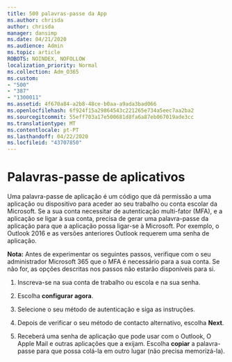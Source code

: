 ```yaml
---
title: 500 palavras-passe da App
ms.author: chrisda
author: chrisda
manager: dansimp
ms.date: 04/21/2020
ms.audience: Admin
ms.topic: article
ROBOTS: NOINDEX, NOFOLLOW
localization_priority: Normal
ms.collection: Adm_O365
ms.custom:
- "500"
- "387"
- "1300011"
ms.assetid: 4f670a84-a2b8-48ce-b0aa-a9ada3bad066
ms.openlocfilehash: 6f924f15a29864543c221265e734a5eec7aa2ba2
ms.sourcegitcommit: 55eff703a17e500681d8fa6a87eb067019ade3cc
ms.translationtype: MT
ms.contentlocale: pt-PT
ms.lasthandoff: 04/22/2020
ms.locfileid: "43707850"
---
```

# <a name="app-passwords"></a>Palavras-passe de aplicativos

Uma palavra-passe de aplicação é um código que dá permissão a uma aplicação ou dispositivo para aceder ao seu trabalho ou conta escolar da Microsoft. Se a sua conta necessitar de autenticação multi-fator (MFA), e a aplicação se ligar à sua conta, precisa de gerar uma palavra-passe da aplicação para que a aplicação possa ligar-se à Microsoft. Por exemplo, o Outlook 2016 e as versões anteriores Outlook requerem uma senha de aplicação.

 **Nota:** Antes de experimentar os seguintes passos, verifique com o seu administrador Microsoft 365 que o MFA é necessário para a sua conta. Se não for, as opções descritas nos passos não estarão disponíveis para si.

1. Inscreva-se na sua conta de trabalho ou escola e na sua senha.

2. Escolha **configurar agora**.

3. Selecione o seu método de autenticação e siga as instruções.

4. Depois de verificar o seu método de contacto alternativo, escolha **Next**.

5. Receberá uma senha de aplicação que pode usar com o Outlook, O Apple Mail e outras aplicações que a exijam. Escolha **copiar** a palavra-passe para que possa colá-la em outro lugar (não precisa memorizá-la).
